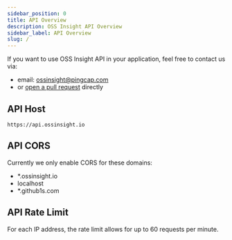 ```yaml
---
sidebar_position: 0
title: API Overview
description: OSS Insight API Overview
sidebar_label: API Overview
slug: /
---
```



If you want to use OSS Insight API in your application, feel free to contact us via:

* email: ossinsight@pingcap.com
* or [open a pull request](https://github.com/pingcap/ossinsight/edit/main/docs/overview.md) directly


## API Host

`https://api.ossinsight.io`


## API CORS

Currently we only enable CORS for these domains:
* *.ossinsight.io
* localhost
* *.github1s.com


## API Rate Limit

For each IP address, the rate limit allows for up to 60 requests per minute.
